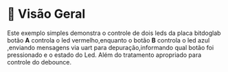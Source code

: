 # 📌 Visão Geral

Este exemplo simples demonstra o controle de dois leds da placa bitdoglab botão **A** controla o led vermelho,enquanto o botão **B** controla o led azul ,enviando mensagens via uart para depuração,informando qual botão foi pressionado e o estado do Led. Além do tratamento apropriado para controle do debounce.

